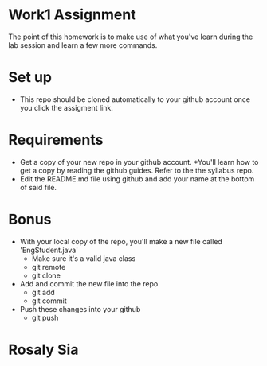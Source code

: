 # Work1 Assignment

The point of this homework is to make use of what you've learn during the lab session and learn a few more commands.

# Set up

  * This repo should be cloned automatically to your github account once you click the assigment link.
# Requirements

  * Get a copy of your new repo in your github account.
         *You'll learn how to get a copy by reading the github guides. Refer to the the syllabus repo.
  * Edit the README.md file using github and add your name at the bottom of said file.
# Bonus

* With your local copy of the repo, you'll make a new file called 'EngStudent.java'
  * Make sure it's a valid java class
  * git remote
   * git clone
* Add and commit the new file into the repo
   * git add
   * git commit
* Push these changes into your github
  * git push
 
# Rosaly Sia
